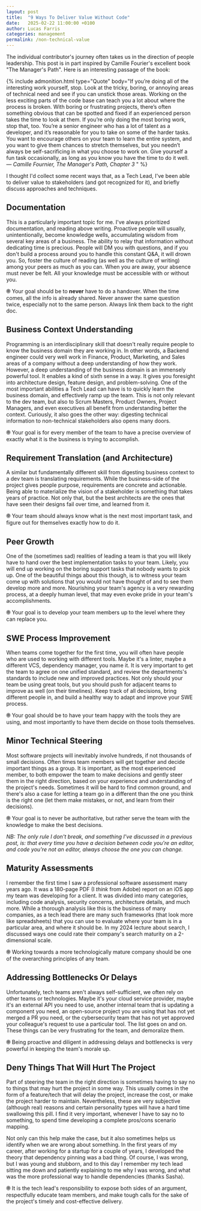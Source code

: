 ```yaml
---
layout: post
title:  "9 Ways To Deliver Value Without Code"
date:   2025-02-22 11:00:00 +0100
author: Lucas Farris
categories: management
permalink: /non-technical-value
---
```


The individual contributor's journey often takes us in the direction of people leadership.
This post is in part inspired by Camille Fourier's excellent book "The Manager's Path". Here is an interesting
passage of the book:


{% include admonition.html 
type="Quote" 
body="If you’re doing all of the interesting work yourself, stop. Look at the tricky, boring, or annoying areas of technical need and see if you can unstick those areas. Working on the less exciting parts of the code base can teach you a lot about where the process is broken. With boring or frustrating projects, there’s often something obvious that can be spotted and fixed if an experienced person takes the time to look at them. If you’re only doing the most boring work, stop that, too. You’re a senior engineer who has a lot of talent as a developer, and it’s reasonable for you to take on some of the harder tasks. You want to encourage others on your team to learn the entire system, and you want to give them chances to stretch themselves, but you needn’t always be self-sacrificing in what you choose to work on. Give yourself a fun task occasionally, as long as you know you have the time to do it well. <br>
<i> ― Camille Fournier, The Manager's Path, Chapter 3 </i>"
%}

I thought I'd collect some recent ways that, as a Tech Lead, I've been able to deliver value to stakeholders (and got recognized for it), 
and briefly discuss approaches and techniques.

## Documentation

This is a particularly important topic for me. I've always prioritized documentation, and reading above writing.
Proactive people will usually, unintentionally, become knowledge wells, accumulating wisdom from several key areas of a business.
The ability to relay that information without dedicating time is precious. People will DM you with questions, and if you don't build
a process around you to handle this constant Q&A, it will drown you. So, foster the culture of reading (as well as the culture of writing)
among your peers as much as you can. When you are away, your absence must never be felt. All your knowledge must be accessible with or without you.

🞋 Your goal should be to **never** have to do a handover. When the time comes, all the info is already shared. Never answer the same question twice, especially not to the same person. Always link them back to the right doc.

## Business Context Understanding

Programming is an interdisciplinary skill that doesn't really require people to know the business domain they are working in.
In other words, a Backend engineer could very well work in Finance, Product, Marketing, and Sales areas of a company without a deep understanding of how they work.
However, a deep understanding of the business domain is an immensely powerful tool. It enables a kind of sixth sense in a way.
It gives you foresight into architecture design, feature design, and problem-solving.
One of the most important abilities a Tech Lead can have is to quickly learn the business domain, and effectively ramp up the team.
This is not only relevant to the dev team, but also to Scrum Masters, Product Owners, Project Managers, and even executives all benefit from understanding better the context. 
Curiously, it also goes the other way: digesting technical information to non-technical stakeholders also opens many doors.

🞋 Your goal is for every member of the team to have a precise overview of exactly what it is the business is trying to accomplish.

## Requirement Translation (and Architecture)

A similar but fundamentally different skill from digesting business context to a dev team is translating requirements.
While the business-side of the project gives people purpose, requirements are concrete and actionable.
Being able to materialize the vision of a stakeholder is something that takes years of practice. 
Not only that, but the best architects are the ones that have seen their designs fail over time, and learned from it.

🞋 Your team should always know what is the next most important task, and figure out for themselves exactly how to do it.

## Peer Growth

One of the (sometimes sad) realities of leading a team is that you will likely have to hand over the best implementation tasks to your team.
Likely, you will end up working on the boring support tasks that nobody wants to pick up. One of the beautiful things about this though, is
to witness your team come up with solutions that you would not have thought of and to see them develop more and more.
Nourishing your team's agency is a very rewarding process, at a deeply human level, that may even evoke pride in your team's accomplishments.

🞋 Your goal is to develop your team members up to the level where they can replace you.

## SWE Process Improvement

When teams come together for the first time, you will often have people who are used to working with different tools.
Maybe it's a linter, maybe a different VCS, dependency manager, you name it. It is very important to get the team to agree
on one unified standard, and review the departments's standards to include new and improved practices.
Not only should your team be using great tools, but you should push for adjacent teams to improve as well (on their timelines).
Keep track of all decisions, bring different people in, and build a healthy way to adapt and improve your SWE process.

🞋 Your goal should be to have your team happy with the tools they are using, and most importantly to have them decide on those tools themselves.

## Minor Technical Steering

Most software projects will inevitably involve hundreds, if not thousands of small decisions. Often times team members will
get together and decide important things as a group. It is important, as the most experienced member, to both empower the team
to make decisions and gently steer them in the right direction, based on your experience and understanding of the project's needs.
Sometimes it will be hard to find common ground, and there's also a case for letting a team go in a different than the one you think is the right one (let them make mistakes, or not, and learn from their decisions). 

🞋 Your goal is to never be authoritative, but rather serve the team with the knowledge to make the best decisions.

*NB: The only rule I don't break, and something I've discussed in a previous post, is: that every time you have a decision between code you're an editor, and code you're not an editor, always choose the one you can change.*

## Maturity Assessments

I remember the first time I saw a professional software assessment many years ago. It was a 180-page PDF (I *think* from Adobe) report on
an iOS app my team was developing for a client. It was divided into many categories, including code analysis, security concerns, 
architecture details, and much more. While a thorough analysis like this is the business of many companies, as a tech lead there are many such
frameworks (that look more like spreadsheets) that you can use to evaluate where your team is in a particular area, and where it should be.
In my 2024 lecture about search, I discussed ways one could rate their company's search maturity on a 2-dimensional scale.

🞋 Working towards a more technologically mature company should be one of the overarching principles of any team.

## Addressing Bottlenecks Or Delays

Unfortunately, tech teams aren't always self-sufficient, we often rely on other teams or technologies. Maybe it's your cloud service provider,
maybe it's an external API you need to use, another internal team that is updating a component you need, an open-source project you are using
that has not yet merged a PR you need, or the cybersecurity team that has not yet approved your colleague's request to use a particular tool. The list goes on and on.
These things can be very frustrating for the team, and demoralize them. 

🞋 Being proactive and diligent in addressing delays and bottlenecks is very powerful in keeping the team's morale up.


## Deny Things That Will Hurt The Project

Part of steering the team in the right direction is sometimes having to say no to things that may hurt the project in some way.
This usually comes in the form of a feature/tech that will delay the project, increase the cost, or make the project harder to maintain.
Nevertheless, these are very subjective (although real) reasons and certain personality types will have a hard time swallowing this pill.
I find it very important, whenever I have to say no to something, to spend time developing a complete pros/cons scenario mapping.

Not only can this help make the case, but it also sometimes helps us identify when we are wrong about something. In the first years of my career, after
working for a startup for a couple of years, I developed the theory that dependency pinning was a bad thing. Of course, I was wrong, but I was young and stubborn, and
to this day I remember my tech lead sitting me down and patiently explaining to me why I was wrong, and what was the more professional way to handle dependencies (thanks Sasha).

🞋 It is the tech lead's responsibility to expose both sides of an argument, respectfully educate team members, and make tough calls for the sake of the project's timely and cost-effective delivery. 
